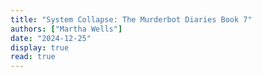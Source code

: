 ```yaml
---
title: "System Collapse: The Murderbot Diaries Book 7"
authors: ["Martha Wells"]
date: "2024-12-25"
display: true
read: true
---
```


